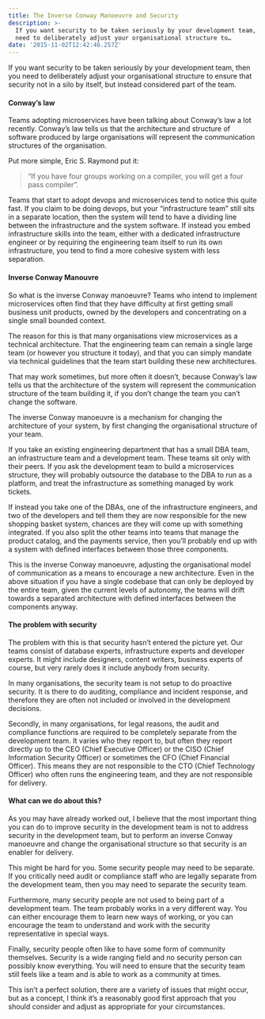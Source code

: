 ```yaml
---
title: The Inverse Conway Manoeuvre and Security
description: >-
  If you want security to be taken seriously by your development team, then you
  need to deliberately adjust your organisational structure to…
date: '2015-11-02T12:42:46.257Z'
---
```


If you want security to be taken seriously by your development team, then you need to deliberately adjust your organisational structure to ensure that security not in a silo by itself, but instead considered part of the team.

#### Conway’s law

Teams adopting microservices have been talking about Conway’s law a lot recently. Conway’s law tells us that the architecture and structure of software produced by large organisations will represent the communication structures of the organisation.

Put more simple, Eric S. Raymond put it:

> “If you have four groups working on a compiler, you will get a four pass compiler”.

Teams that start to adopt devops and microservices tend to notice this quite fast. If you claim to be doing devops, but your “infrastructure team” still sits in a separate location, then the system will tend to have a dividing line between the infrastructure and the system software. If instead you embed infrastructure skills into the team, either with a dedicated infrastructure engineer or by requiring the engineering team itself to run its own infrastructure, you tend to find a more cohesive system with less separation.

#### Inverse Conway Manouvre

So what is the inverse Conway manoeuvre? Teams who intend to implement microservices often find that they have difficulty at first getting small business unit products, owned by the developers and concentrating on a single small bounded context.

The reason for this is that many organisations view microservices as a technical architecture. That the engineering team can remain a single large team (or however you structure it today), and that you can simply mandate via technical guidelines that the team start building these new architectures.

That may work sometimes, but more often it doesn’t, because Conway’s law tells us that the architecture of the system will represent the communication structure of the team building it, if you don’t change the team you can’t change the software.

The inverse Conway manoeuvre is a mechanism for changing the architecture of your system, by first changing the organisational structure of your team.

If you take an existing engineering department that has a small DBA team, an infrastructure team and a development team. These teams sit only with their peers. If you ask the development team to build a microservices structure, they will probably outsource the database to the DBA to run as a platform, and treat the infrastructure as something managed by work tickets.

If instead you take one of the DBAs, one of the infrastructure engineers, and two of the developers and tell them they are now responsible for the new shopping basket system, chances are they will come up with something integrated. If you also split the other teams into teams that manage the product catalog, and the payments service, then you’ll probably end up with a system with defined interfaces between those three components.

This is the inverse Conway manoeuvre, adjusting the organisational model of communication as a means to encourage a new architecture. Even in the above situation if you have a single codebase that can only be deployed by the entire team, given the current levels of autonomy, the teams will drift towards a separated architecture with defined interfaces between the components anyway.

#### The problem with security

The problem with this is that security hasn’t entered the picture yet. Our teams consist of database experts, infrastructure experts and developer experts. It might include designers, content writers, business experts of course, but very rarely does it include anybody from security.

In many organisations, the security team is not setup to do proactive security. It is there to do auditing, compliance and incident response, and therefore they are often not included or involved in the development decisions.

Secondly, in many organisations, for legal reasons, the audit and compliance functions are required to be completely separate from the development team. It varies who they report to, but often they report directly up to the CEO (Chief Executive Officer) or the CISO (Chief Information Security Officer) or sometimes the CFO (Chief Financial Officer). This means they are not responsible to the CTO (Chief Technology Officer) who often runs the engineering team, and they are not responsible for delivery.

#### What can we do about this?

As you may have already worked out, I believe that the most important thing you can do to improve security in the development team is not to address security in the development team, but to perform an inverse Conway manoeuvre and change the organisational structure so that security is an enabler for delivery.

This might be hard for you. Some security people may need to be separate. If you critically need audit or compliance staff who are legally separate from the development team, then you may need to separate the security team.

Furthermore, many security people are not used to being part of a development team. The team probably works in a very different way. You can either encourage them to learn new ways of working, or you can encourage the team to understand and work with the security representative in special ways.

Finally, security people often like to have some form of community themselves. Security is a wide ranging field and no security person can possibly know everything. You will need to ensure that the security team still feels like a team and is able to work as a community at times.

This isn’t a perfect solution, there are a variety of issues that might occur, but as a concept, I think it’s a reasonably good first approach that you should consider and adjust as appropriate for your circumstances.
